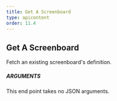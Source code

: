 ```yaml
---
title: Get A Screenboard
type: apicontent
order: 11.4
---
```


## Get A Screenboard
Fetch an existing screenboard's definition.

##### ARGUMENTS

This end point takes no JSON arguments.